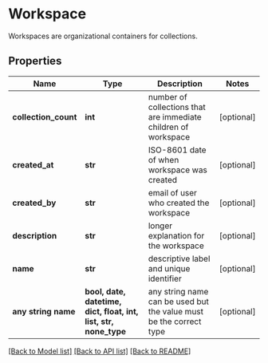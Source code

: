 # Workspace

Workspaces are organizational containers for collections.

## Properties
Name | Type | Description | Notes
------------ | ------------- | ------------- | -------------
**collection_count** | **int** | number of collections that are immediate children of workspace | [optional] 
**created_at** | **str** | ISO-8601 date of when workspace was created | [optional] 
**created_by** | **str** | email of user who created the workspace | [optional] 
**description** | **str** | longer explanation for the workspace | [optional] 
**name** | **str** | descriptive label and unique identifier | [optional] 
**any string name** | **bool, date, datetime, dict, float, int, list, str, none_type** | any string name can be used but the value must be the correct type | [optional]

[[Back to Model list]](../README.md#documentation-for-models) [[Back to API list]](../README.md#documentation-for-api-endpoints) [[Back to README]](../README.md)


